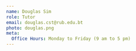 ```yaml
---
name: Douglas Sim
role: Tutor
email: douglas.cst@rub.edu.bt
photo: douglas.png
meta:
  Office Hours: Monday to Friday (9 am to 5 pm)
---
```



